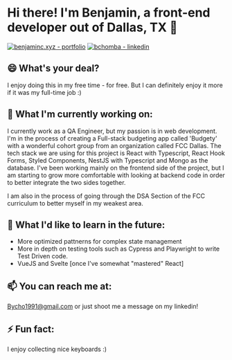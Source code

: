 # Hi there! I'm Benjamin, a front-end developer out of Dallas, TX 👋

[![benjaminc.xyz - portfolio](https://img.shields.io/badge/benjaminc.xyz-portfolio-2ea44f?style=for-the-badge)](https://benjaminc.xyz)
[![bchomba - linkedin](https://img.shields.io/badge/bchomba-linkedin-0A66C2?style=for-the-badge)](https://www.linkedin.com/in/bchomba/)

## 😄 What's your deal?
I enjoy doing this in my free time - for free. But I can definitely enjoy it more if it was my full-time job :)

## 🔭 What I'm currently working on:
I currently work as a QA Engineer, but my passion is in web development. I'm in the process of creating a Full-stack budgeting app called 'Budgety' with a wonderful cohort group from an organization called FCC Dallas. The tech stack we are using for this project is React with Typescript, React Hook Forms, Styled Components, NestJS with Typescript and Mongo as the database. I've been working mainly on the frontend side of the project, but I am starting to grow more comfortable with looking at backend code in order to better integrate the two sides together.

I am also in the process of going through the DSA Section of the FCC curriculum to better myself in my weakest area.

## 🌱 What I'd like to learn in the future:
- More optimized pattnerns for complex state management
- More in depth on testing tools such as Cypress and Playwright to write Test Driven code.
- VueJS and Svelte [once I've somewhat "mastered" React]


## 📫 You can reach me at: 
Bycho1991@gmail.com or just shoot me a message on my linkedin!


## ⚡ Fun fact: 
I enjoy collecting nice keyboards :)

<!--
**bycho91/bycho91** is a ✨ _special_ ✨ repository because its `README.md` (this file) appears on your GitHub profile.

Here are some ideas to get you started:

- 🔭 I’m currently working on ...
- 🌱 I’m currently learning ...
- 👯 I’m looking to collaborate on ...
- 🤔 I’m looking for help with ...
- 💬 Ask me about ...
- 📫 How to reach me: ...
- 😄 Pronouns: ...
- ⚡ Fun fact: ...
-->
